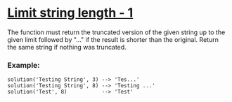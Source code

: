 # [Limit string length - 1](https://www.codewars.com/kata/5208fc3cb613bc725f000142) #

The function must return the truncated version of the given string up to the given limit followed by "..." if the result is shorter than the original. Return the same string if nothing was truncated.

### Example: ###

    solution('Testing String', 3) --> 'Tes...'
    solution('Testing String', 8) --> 'Testing ...'
    solution('Test', 8)           --> 'Test'
